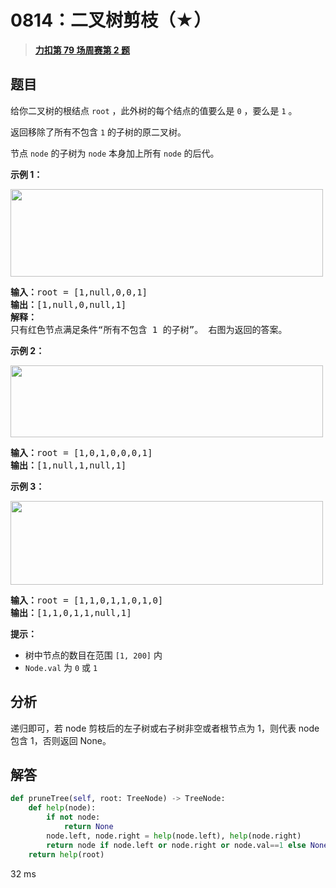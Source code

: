 # 0814：二叉树剪枝（★）


> <u>**[力扣第 79 场周赛第 2 题](https://leetcode.cn/problems/binary-tree-pruning/)**</u>

## 题目

<p>给你二叉树的根结点 <code>root</code> ，此外树的每个结点的值要么是 <code>0</code> ，要么是 <code>1</code> 。</p>

<p>返回移除了所有不包含 <code>1</code> 的子树的原二叉树。</p>

<p>节点 <code>node</code> 的子树为 <code>node</code> 本身加上所有 <code>node</code> 的后代。</p>



<p><strong>示例 1：</strong></p>
<img alt="" src="https://s3-lc-upload.s3.amazonaws.com/uploads/2018/04/06/1028_2.png" style="width: 500px; height: 140px;" />
<pre>
<strong>输入：</strong>root = [1,null,0,0,1]
<strong>输出：</strong>[1,null,0,null,1]
<strong>解释：</strong>
只有红色节点满足条件“所有不包含 1 的子树”。 右图为返回的答案。
</pre>

<p><strong>示例 2：</strong></p>
<img alt="" src="https://s3-lc-upload.s3.amazonaws.com/uploads/2018/04/06/1028_1.png" style="width: 500px; height: 115px;" />
<pre>
<strong>输入：</strong>root = [1,0,1,0,0,0,1]
<strong>输出：</strong>[1,null,1,null,1]
</pre>

<p><strong>示例 3：</strong></p>
<img alt="" src="https://s3-lc-upload.s3.amazonaws.com/uploads/2018/04/05/1028.png" style="width: 500px; height: 134px;" />
<pre>
<strong>输入：</strong>root = [1,1,0,1,1,0,1,0]
<strong>输出：</strong>[1,1,0,1,1,null,1]
</pre>



<p><strong>提示：</strong></p>

<ul>
<li>树中节点的数目在范围 <code>[1, 200]</code> 内</li>
<li><code>Node.val</code> 为 <code>0</code> 或 <code>1</code></li>
</ul>


## 分析

递归即可，若 node 剪枝后的左子树或右子树非空或者根节点为 1，则代表 node 包含 1，否则返回 None。

## 解答

```python
def pruneTree(self, root: TreeNode) -> TreeNode:
    def help(node):
        if not node:
            return None
        node.left, node.right = help(node.left), help(node.right)
        return node if node.left or node.right or node.val==1 else None
    return help(root)
```

32 ms

